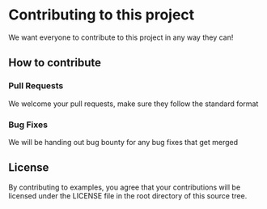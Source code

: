 # Contributing to this project

We want everyone to contribute to this project in any way they can!

## How to contribute
### Pull Requests
We welcome your pull requests, make sure they follow the standard format
### Bug Fixes
We will be handing out bug bounty for any bug fixes that get merged 
## License

By contributing to examples, you agree that your contributions will be licensed
under the LICENSE file in the root directory of this source tree.